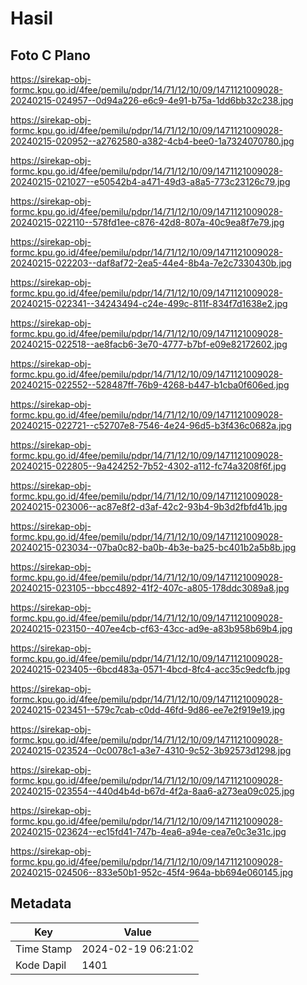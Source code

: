 # Hasil

## Foto C Plano

https://sirekap-obj-formc.kpu.go.id/4fee/pemilu/pdpr/14/71/12/10/09/1471121009028-20240215-024957--0d94a226-e6c9-4e91-b75a-1dd6bb32c238.jpg

https://sirekap-obj-formc.kpu.go.id/4fee/pemilu/pdpr/14/71/12/10/09/1471121009028-20240215-020952--a2762580-a382-4cb4-bee0-1a7324070780.jpg

https://sirekap-obj-formc.kpu.go.id/4fee/pemilu/pdpr/14/71/12/10/09/1471121009028-20240215-021027--e50542b4-a471-49d3-a8a5-773c23126c79.jpg

https://sirekap-obj-formc.kpu.go.id/4fee/pemilu/pdpr/14/71/12/10/09/1471121009028-20240215-022110--578fd1ee-c876-42d8-807a-40c9ea8f7e79.jpg

https://sirekap-obj-formc.kpu.go.id/4fee/pemilu/pdpr/14/71/12/10/09/1471121009028-20240215-022203--daf8af72-2ea5-44e4-8b4a-7e2c7330430b.jpg

https://sirekap-obj-formc.kpu.go.id/4fee/pemilu/pdpr/14/71/12/10/09/1471121009028-20240215-022341--34243494-c24e-499c-811f-834f7d1638e2.jpg

https://sirekap-obj-formc.kpu.go.id/4fee/pemilu/pdpr/14/71/12/10/09/1471121009028-20240215-022518--ae8facb6-3e70-4777-b7bf-e09e82172602.jpg

https://sirekap-obj-formc.kpu.go.id/4fee/pemilu/pdpr/14/71/12/10/09/1471121009028-20240215-022552--528487ff-76b9-4268-b447-b1cba0f606ed.jpg

https://sirekap-obj-formc.kpu.go.id/4fee/pemilu/pdpr/14/71/12/10/09/1471121009028-20240215-022721--c52707e8-7546-4e24-96d5-b3f436c0682a.jpg

https://sirekap-obj-formc.kpu.go.id/4fee/pemilu/pdpr/14/71/12/10/09/1471121009028-20240215-022805--9a424252-7b52-4302-a112-fc74a3208f6f.jpg

https://sirekap-obj-formc.kpu.go.id/4fee/pemilu/pdpr/14/71/12/10/09/1471121009028-20240215-023006--ac87e8f2-d3af-42c2-93b4-9b3d2fbfd41b.jpg

https://sirekap-obj-formc.kpu.go.id/4fee/pemilu/pdpr/14/71/12/10/09/1471121009028-20240215-023034--07ba0c82-ba0b-4b3e-ba25-bc401b2a5b8b.jpg

https://sirekap-obj-formc.kpu.go.id/4fee/pemilu/pdpr/14/71/12/10/09/1471121009028-20240215-023105--bbcc4892-41f2-407c-a805-178ddc3089a8.jpg

https://sirekap-obj-formc.kpu.go.id/4fee/pemilu/pdpr/14/71/12/10/09/1471121009028-20240215-023150--407ee4cb-cf63-43cc-ad9e-a83b958b69b4.jpg

https://sirekap-obj-formc.kpu.go.id/4fee/pemilu/pdpr/14/71/12/10/09/1471121009028-20240215-023405--6bcd483a-0571-4bcd-8fc4-acc35c9edcfb.jpg

https://sirekap-obj-formc.kpu.go.id/4fee/pemilu/pdpr/14/71/12/10/09/1471121009028-20240215-023451--579c7cab-c0dd-46fd-9d86-ee7e2f919e19.jpg

https://sirekap-obj-formc.kpu.go.id/4fee/pemilu/pdpr/14/71/12/10/09/1471121009028-20240215-023524--0c0078c1-a3e7-4310-9c52-3b92573d1298.jpg

https://sirekap-obj-formc.kpu.go.id/4fee/pemilu/pdpr/14/71/12/10/09/1471121009028-20240215-023554--440d4b4d-b67d-4f2a-8aa6-a273ea09c025.jpg

https://sirekap-obj-formc.kpu.go.id/4fee/pemilu/pdpr/14/71/12/10/09/1471121009028-20240215-023624--ec15fd41-747b-4ea6-a94e-cea7e0c3e31c.jpg

https://sirekap-obj-formc.kpu.go.id/4fee/pemilu/pdpr/14/71/12/10/09/1471121009028-20240215-024506--833e50b1-952c-45f4-964a-bb694e060145.jpg


## Metadata

| Key        | Value               |
| ---------- | ------------------- |
| Time Stamp | 2024-02-19 06:21:02 |
| Kode Dapil | 1401                |



